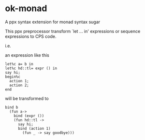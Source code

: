 ok-monad
========

A ppx syntax extension for monad syntax sugar

This ppx preprocessor transform `let ... in' expressions or sequence expressions to CPS code. 

i.e.

an expression like this

    let%c a= b in
    let%c hd::tl= expr () in
    say hi;
    begin%c
      action 1;
      action 2;
    end

will be transformed to

    bind b
      (fun a->
        bind (expr ())
        (fun hd::tl ->
          say hi;
          bind (action 1)
            (fun _ -> say goodbye)))

